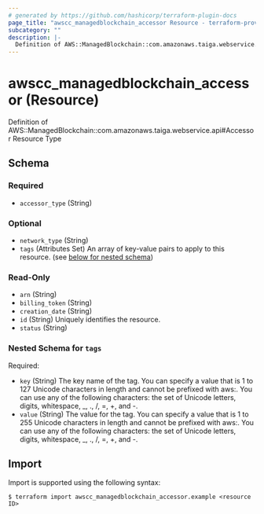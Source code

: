 ```yaml
---
# generated by https://github.com/hashicorp/terraform-plugin-docs
page_title: "awscc_managedblockchain_accessor Resource - terraform-provider-awscc"
subcategory: ""
description: |-
  Definition of AWS::ManagedBlockchain::com.amazonaws.taiga.webservice.api#Accessor Resource Type
---
```


# awscc_managedblockchain_accessor (Resource)

Definition of AWS::ManagedBlockchain::com.amazonaws.taiga.webservice.api#Accessor Resource Type



<!-- schema generated by tfplugindocs -->
## Schema

### Required

- `accessor_type` (String)

### Optional

- `network_type` (String)
- `tags` (Attributes Set) An array of key-value pairs to apply to this resource. (see [below for nested schema](#nestedatt--tags))

### Read-Only

- `arn` (String)
- `billing_token` (String)
- `creation_date` (String)
- `id` (String) Uniquely identifies the resource.
- `status` (String)

<a id="nestedatt--tags"></a>
### Nested Schema for `tags`

Required:

- `key` (String) The key name of the tag. You can specify a value that is 1 to 127 Unicode characters in length and cannot be prefixed with aws:. You can use any of the following characters: the set of Unicode letters, digits, whitespace, _, ., /, =, +, and -.
- `value` (String) The value for the tag. You can specify a value that is 1 to 255 Unicode characters in length and cannot be prefixed with aws:. You can use any of the following characters: the set of Unicode letters, digits, whitespace, _, ., /, =, +, and -.

## Import

Import is supported using the following syntax:

```shell
$ terraform import awscc_managedblockchain_accessor.example <resource ID>
```
